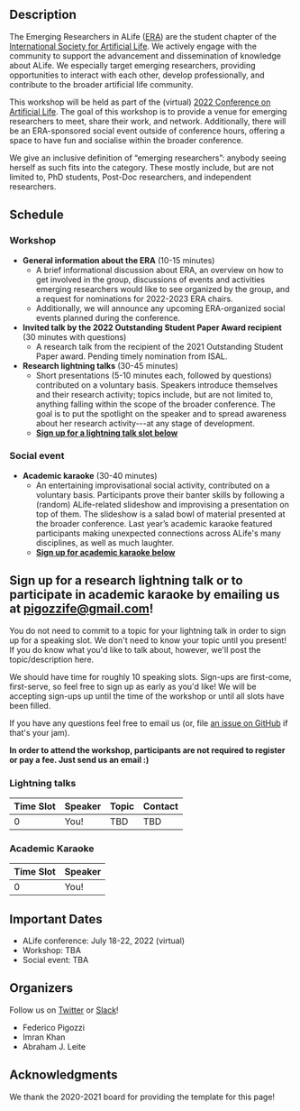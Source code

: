 ## Description

The Emerging Researchers in ALife ([ERA](https://alife.org/emerging-researchers-in-alife/)) are the student chapter of the [International Society for Artificial Life](https://alife.org/). We actively engage with the community to support the advancement and dissemination of knowledge about ALife. We especially target emerging researchers, providing opportunities to interact with each other, develop professionally, and contribute to the broader artificial life community. 

This workshop will be held as part of the (virtual) [2022 Conference on Artificial Life](http://2022.alife.org/).
The goal of this workshop is to provide a venue for emerging researchers to meet, share their work, and network.
Additionally, there will be an ERA-sponsored social event outside of conference hours, offering a space to have fun and socialise within the broader conference.

We give an inclusive definition of “emerging researchers”: anybody seeing herself as such fits into the category. These mostly include, but are not limited to, PhD students, Post-Doc researchers, and independent researchers.

## Schedule

### Workshop

- **General information about the ERA** (10-15 minutes)
  - A brief informational discussion about ERA, an overview on how to get involved in the group, discussions of events and activities emerging researchers would like to see organized by the group, and a request for nominations for 2022-2023 ERA chairs.
  - Additionally, we will announce any upcoming ERA-organized social events planned during the conference.
- **Invited talk by the 2022 Outstanding Student Paper Award recipient** (30 minutes with questions)
  - A research talk from the recipient of the 2021 Outstanding Student Paper award. Pending timely nomination from ISAL.
- **Research lightning talks** (30-45 minutes)
  - Short presentations (5-10 minutes each, followed by questions) contributed on a voluntary basis. Speakers introduce themselves and their research activity; topics include, but are not limited to, anything falling within the scope of the broader conference. The goal is to put the spotlight on the speaker and to spread awareness about her research activity---at any stage of development.
  - [**Sign up for a lightning talk slot below**](#sign-up-for-a-research-lightning-talk-or-to-participate-in-academic-karaoke)

### Social event

- **Academic karaoke** (30-40 minutes)
  - An entertaining improvisational social activity, contributed on a voluntary basis. Participants prove their banter skills by following a (random) ALife-related slideshow and improvising a presentation on top of them. The slideshow is a salad bowl of material presented at the broader conference. Last year’s academic karaoke featured participants making unexpected connections across ALife's many disciplines, as well as much laughter.
  - [**Sign up for academic karaoke below**](#sign-up-for-a-research-lightning-talk-or-to-participate-in-academic-karaoke)

## Sign up for a research lightning talk or to participate in academic karaoke by emailing us at pigozzife@gmail.com!

You do not need to commit to a topic for your lightning talk in order to sign up for a speaking slot.
We don't need to know your topic until you present!
If you do know what you'd like to talk about, however, we'll post the topic/description here.

We should have time for roughly 10 speaking slots.
Sign-ups are first-come, first-serve, so feel free to sign up as early as you'd like!
We will be accepting sign-ups up until the time of the workshop or until all slots have been filled.

If you have any questions feel free to email us (or, file [an issue on GitHub](https://github.com/pigozzif/ALife22-ERA-workshop/issues) if that's your jam).

**In order to attend the workshop, participants are not required to register or pay a fee. Just send us an email :)**

### Lightning talks

| Time Slot | Speaker | Topic | Contact |
|---|---|---|---|
| 0 | You! | TBD | TBD |

### Academic Karaoke

| Time Slot | Speaker |
|---|---|
| 0 | You! |

## Important Dates

- ALife conference: July 18-22, 2022 (virtual)
- Workshop: TBA
- Social event: TBA

## Organizers

Follow us on [Twitter](https://twitter.com/ISALstudents) or [Slack](https://isalstudents.slack.com/ssb/redirect)!

- Federico Pigozzi
- Imran Khan
- Abraham J. Leite

## Acknowledgments

We thank the 2020-2021 board for providing the template for this page!
